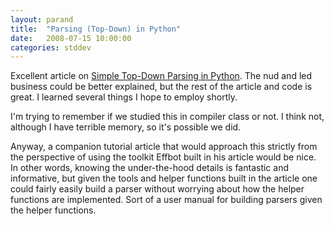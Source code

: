 ```yaml
---
layout: parand
title:  "Parsing (Top-Down) in Python"
date:   2008-07-15 10:00:00
categories: stddev
---
```

Excellent article on [Simple Top-Down Parsing in Python](/web/20101222045855/http://effbot.org/zone/simple-top-down-parsing.htm). The nud and led business could be better explained, but the rest of the article and code is great. I learned several things I hope to employ shortly.

I'm trying to remember if we studied this in compiler class or not. I think not, although I have terrible memory, so it's possible we did.

Anyway, a companion tutorial article that would approach this strictly from the perspective of using the toolkit Effbot built in his article would be nice. In other words, knowing the under-the-hood details is fantastic and informative, but given the tools and helper functions built in the article one could fairly easily build a parser without worrying about how the helper functions are implemented. Sort of a user manual for building parsers given the helper functions.
